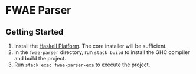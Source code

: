 # FWAE Parser

## Getting Started
1. Install the [Haskell Platform](https://www.haskell.org/platform/). The core installer will be sufficient.
2. In the `fwae-parser` directory, run `stack build` to install the GHC compiler and build the project.
3. Run `stack exec fwae-parser-exe` to execute the project.
